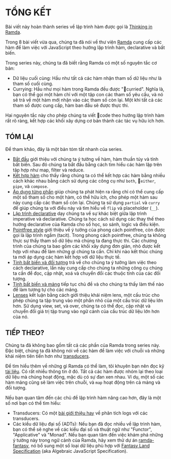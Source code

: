 # TỔNG KẾT

Bài viết này hoàn thành series về lập trình hàm được gọi là [Thinking in Ramda](http://randycoulman.com/blog/categories/thinking-in-ramda/).

Trong 8 bài viết vừa qua, chúng ta đã nói về thư viện [Ramda](http://ramdajs.com/) cung cấp các hàm để làm việc với JavaScript theo hướng lập trình hàm, declarative và bất biến.

Trong series này, chúng ta đã biết rằng Ramda có một số nguyên tắc cơ bản:

* Dữ liệu cuối cùng: Hầu như tất cả các hàm nhận tham số dữ liệu như là tham số cuối cùng.
* Currying: Hầu như mọi hàm trong Ramda đều được "curried". Nghĩa là, bạn có thể gọi một hàm chỉ với một tập con các tham số yêu cầu, và nó sẽ trả về một hàm mới nhận vào các tham số còn lại. Một khi tất cả các tham số được cung cấp, hàm ban đầu sẽ được thực thi.

Hai nguyên tắc này cho phép chúng ta viết code theo hướng lập trình hàm rất rõ ràng, kết hợp các khối xây dựng cơ bản thành các tác vụ hữu ích hơn.

## TÓM LẠI

Để tham khảo, đây là một bản tóm tắt nhanh của series.

* [Bắt đầu](//getting-started.md) giới thiệu với chúng ta ý tưởng về hàm, hàm thuần túy và tính bất biến. Sau đó chúng ta bắt đầu bằng cách tìm hiểu các hàm lặp trên tập hợp như map, filter và reduce.
* [Kết hợp hàm](/combining-functions.md) cho thấy rằng chúng ta có thể kết hợp các hàm bằng nhiều cách khác nhau bằng cách sử dụng các công cụ như `both`, `either`, `pipe`, và `compose`.
* [Áp dụng từng phần](/partial-application.md) giúp chúng ta phát hiện ra rằng chỉ có thể cung cấp một số tham số cho một hàm, có thể hữu ích, cho phép một hàm sau này cung cấp các tham số còn lại. Chúng ta sử dụng `partial`  và `curry` để giúp chúng ta với điều này và tìm hiểu về `flip` và placeholder \(`__`\).
* [Lập trình declarative](/declarative-programming.md) dạy chúng ta về sự khác biệt giữa lập trình imperative và declarative. Chúng ta học cách sử dụng các thay thế theo hướng declarative của Ramda cho số học, so sánh, logic và điều kiện.
* [Pointfree style](/point-free-style.md) giới thiệu về ý tưởng của phong cách pointfree, còn được gọi là lập trình ngầm \(tacit\). Trong phong cách pointfree, chúng ta không thực sự thấy tham số dữ liệu mà chúng ta đang thực thi. Các chương trình của chúng ta bao gồm các khối xây dựng đơn giản, nhỏ được kết hợp với nhau để làm những gì chúng ta cần. Chỉ khi nào kết thúc chúng ta mới áp dụng các hàm kết hợp với dữ liệu thực tế.
* [Tính bất biến và đối tượng](//immutability-object.md) trả về cho chúng ta ý tưởng làm việc theo cách declarative, lần này cung cấp cho chúng ta những công cụ chúng ta cần để đọc, cập nhật, xoá và chuyển đổi các thuộc tính của các đối tượng.
* [Tính bất biến và mảng](//immutability-array.md) tiếp tục chủ đề và cho chúng ta thấy làm thế nào để làm tương tự cho các mảng.
* [Lenses](//lenses.md) kết luận bằng cách giới thiệu khái niệm lens, một cấu trúc cho phép chúng ta tập trung vào một phần nhỏ của một cấu trúc dữ liệu lớn hơn. Sử dụng view, set, và over, chúng ta có thể đọc, cập nhật và chuyển đổi giá trị tập trung vào ngữ cảnh của cấu trúc dữ liệu lớn hơn của nó.

## TIẾP THEO?

Chúng ta đã không bao gồm tất cả các phần của Ramda trong series này. Đặc biệt, chúng ta đã không nói về các hàm để làm việc với chuỗi và những khái niệm tiên tiến hơn như [transducers](http://ramdajs.com/0.21.0/docs/#transduce).

Để tìm hiểu thêm về những gì Ramda có thể làm, tôi khuyên bạn nên đọc kỹ [tài liệu](http://ramdajs.com/docs/). Có rất nhiều thông tin ở đó. Tất cả các hàm được nhóm lại theo loại dữ liệu mà chúng hoạt động, mặc dù có sự đan xen nhau. Ví dụ, một số các hàm mảng cũng sẽ làm việc trên chuỗi, và `map` hoạt động trên cả mảng và đối tượng.

Nếu bạn quan tâm đến các chủ đề lập trình hàm nâng cao hơn, đây là một số nơi bạn có thể tìm hiểu:

* Transducers: Có một [bài giới thiệu hay](http://simplectic.com/blog/2015/ramda-transducers-logs/) về phân tích logs với các transducers.
* Các kiểu dữ liệu đại số \(ADTs\): Nếu bạn đã đọc nhiều về lập trình hàm, bạn có thể sẽ nghe về các kiểu đại số và thuật ngữ như "Functor", "Applicative" và "Monad". Nếu bạn quan tâm đến việc khám phá những ý tưởng này trong ngữ cảnh của Ramda, hãy xem thử dự án [ramda-fantasy](https://github.com/ramda/ramda-fantasy), nó bổ sung một số loại dữ liệu phù hợp với [Fantasy Land Specification](https://github.com/fantasyland/fantasy-land) \(aka Algebraic JavaScript Specification\).



